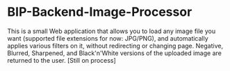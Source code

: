 # BIP-Backend-Image-Processor
This is a small Web application that allows you to load any image file you want (supported file extensions for now: JPG/PNG), and automatically applies various filters on it, without redirecting or changing page.
Negative, Blurred, Sharpened, and Black'n'White versions of the uploaded image are returned to the user.
[Still on process]
